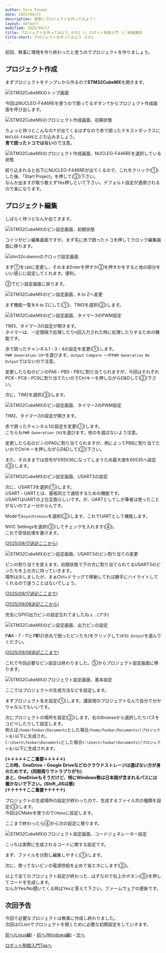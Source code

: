 ```yaml
---
author: Sora Tonami
date: 2025/04/23
description: 実際にプロジェクトを作ってみよう！
layout: default
modified: 2025/09/17
title: プロジェクトを作ってみよう その1 \| ロボット制御入門 \| 制御講習
title-short: プロジェクトを作ってみよう その1
---
```


前回、無事に環境を作り終わったと思うのでプロジェクトを作りましょう。

## プロジェクト作成

まずプロジェクトをテンプレから作るので**STM32CubeMX**を開きます。

![STM32CubeMXのトップ画面]

今回はNUCLEO-F446REを使うので囲ってるボタン↑からプロジェクト作成画面を呼び出します。

![STM32CubeMXのプロジェクト作成画面、初期状態]

ちょっと待つとこんなの↑が出てくるはずなので赤で囲ったテキストボックスに`NUCLEO-F446RE`とぶち込みましょう。\
**青で囲ったトコではない**ので注意。

![STM32CubeMXのプロジェクト作成画面、NUCLEO-F446REを選択している状態]

絞り込まれると右下にNUCLEO-F446REが出てくるので、これをクリック(①)した後、「Start Project」を押して(②)下さい。\
なんか出ますが取り敢えずYes押しといて下さい。デフォルト設定が適用されるので楽になります。

## プロジェクト編集

しばらく待つとなんか出てきます。

![STM32CubeMXのピン設定画面、初期状態]

コイツがピン編集画面ですが、まず先に赤で囲ったトコを押してクロック編集画面に移ります。

![stm32cubemxのクロック設定画面]

まず①を`180`に変更し、そのままEnterを押すか②を押すかをすると他の部分をいい感じに設定してくれます。便利。

③でピン設定画面に戻ります。

![STM32CubeMXのピン設定画面、A to Zへ変更]

まず機能一覧をA to Zにして(①)、TIM3を選択(②)します。

![STM32CubeMXのピン設定画面、タイマー3のPWM設定]

TIM3、タイマー3の設定が開きます。\
タイマーは、一定間隔で処理したりn回入力された時に処理したりするための機能です。

赤で囲ったチャンネル1・3・4の設定を変更(①)します。\
`PWM Generation CH*`を選びます。`Output Compare 〜`や`PWM Generation No Output`ではないので注意。

変更したら右のピンのPA6・PB0・PB1に割り当てられますが、今回はそれぞれPC6・PC8・PC9に割り当てたいのでCtrlキーを押しながらD&Dして(②)下さい。

次に、TIM2を選択(③)します。

![STM32CubeMXのピン設定画面、タイマー2のPWM設定]

TIM2、タイマー2の設定が開きます。

赤で囲ったチャンネル1の設定を変更(①)します。\
こちらも`PWM Generation CH1`を選びます。他のを選ばないよう注意。

変更したら右のピンのPA0に割り当てられますが、例によってPB8に割り当てたいのでCtrlキーを押しながらD&Dして(②)下さい。

また、そのままでは信号が1/65536になってしまうため最大値を65535へ設定(③)します。

![STM32CubeMXのピン設定画面、USART3の設定]

次に、USART3を選択(①)します。\
USART・UARTとは、基板同士で通信するための機能です。\
USARTはUARTの上位互換らしいです。が、UARTとしてしか筆者は使ったことがないのでよー分からんです。

Modeで`Asynchronous`を選択(②)します。これでUARTとして機能します。

NVIC Settingsを選択(③)してチェックを入れます(④)。\
これで受信処理を書けます。

<ins>(2025/09/17追記ここから)</ins>

![STM32CubeMXのピン設定画面、USART3のピン割り当ての変更]

ピンの割り当てを変えます。初期状態で下の方に割り当てられてるUSART3のピンたちを上の方に持っていきます。\
場所は示しましたが、まぁCtrl+ドラッグで移動してれば勝手にハイライトしてくれるので迷うことはないでしょう。

<ins>(2025/09/17追記ここまで)</ins>

<ins>(2025/09/08追記ここから)</ins>

完全にGPIO出力ピンの設定忘れてましたねぇ...(アホ)

![STM32CubeMXのピン設定画面、出力ピンの設定]

P**A**6・7・11とP**B**12(赤丸で囲ったピンたち)をクリックして`GPIO_Output`を選んでください。

<ins>(2025/09/08追記ここまで)</ins>

これで今回必要なピン設定は終わりました。⑤からプロジェクト設定画面に移ります。

![STM32CubeMXのプロジェクト設定画面、基本設定]

ここではプロジェクトの生成方法などを設定します。

まずプロジェクト名を設定(①)します。講習用のプロジェクトなんで自分で分かりゃなんでもいいです。

次にプロジェクトの場所を設定(②)します。右のBrowseから選択したりパスをコピペしたりして設定します。\
例えば`/home/foobar/Documents`とした場合`/home/foobar/Documents/(プロジェクト名)`以下に生成され、\
`C:\Users\foobar\Documents`とした場合`C:\Users\foobar\Documents\(プロジェクト名)`以下に生成されます。

**(↓↓↓↓↓ここ重要↓↓↓↓↓)**\
**この時、OneDrive・Google Driveなどのクラウドストレージは選ばない方が身のためです。(同期周りでトラブりがち)**\
**あと、OneDriveもそうだけど、特にWindows勢は日本語が含まれるパスには置かないで下さい。(Shift_JISは悪)**\
**(↑↑↑↑↑ここ重要↑↑↑↑↑)**

プロジェクトの生成場所の設定が終わったので、生成するファイル共の種類を設定(③)します。\
今回はCMakeを使うので`CMake`に設定します。

ここまで終わったら④から次の設定に移ります。

![STM32CubeMXのプロジェクト設定画面、コードジェネレーター設定]

こっちは実際に生成されるコードに関する設定です。

まず、ファイルを分割し編集しやすく(①)します。

次に、使ってないピンの電源供給を止めて省エネにします(②)。

以上で全てのプロジェクト設定が終わった...はずなので右上のボタン(③)を押してコードを生成します。\
なんかYes/No聞いてくる時はYesと答えて下さい。ファームウェアの更新です。

## 次回予告

今回で必要なプロジェクトは無事に作成し終わりました。\
次回はCLionでプロジェクトを開くために必要な初期設定をしていきます。

[前へ(Linux編)](2-linux)・[前へ(Windows編)](2-win)・[次へ](4)

[ロボット制御入門Topへ](..#%E3%83%AD%E3%83%9C%E3%83%83%E3%83%88%E5%88%B6%E5%BE%A1%E5%85%A5%E9%96%80)

[stm32cubemxのクロック設定画面]: /assets/lessons/program/cubemx-edit-2.png
[stm32cubemxのトップ画面]: /assets/lessons/program/cubemx-top.png
[stm32cubemxのピン設定画面、a to zへ変更]: /assets/lessons/program/cubemx-edit-3.png
[stm32cubemxのピン設定画面、usart3のピン割り当ての変更]: /assets/lessons/program/cubemx-edit-5.0.1.png
[stm32cubemxのピン設定画面、usart3の設定]: /assets/lessons/program/cubemx-edit-5.png
[stm32cubemxのピン設定画面、タイマー2のpwm設定]: /assets/lessons/program/cubemx-edit-4.1.png
[stm32cubemxのピン設定画面、タイマー3のpwm設定]: /assets/lessons/program/cubemx-edit-4.png
[stm32cubemxのピン設定画面、出力ピンの設定]: /assets/lessons/program/cubemx-edit-5.1.png
[stm32cubemxのピン設定画面、初期状態]: /assets/lessons/program/cubemx-edit-1.png
[stm32cubemxのプロジェクト作成画面、nucleo-f446reを選択している状態]: /assets/lessons/program/cubemx-create-2.png
[stm32cubemxのプロジェクト作成画面、初期状態]: /assets/lessons/program/cubemx-create-1.png
[stm32cubemxのプロジェクト設定画面、コードジェネレーター設定]: /assets/lessons/program/cubemx-edit-7.png
[stm32cubemxのプロジェクト設定画面、基本設定]: /assets/lessons/program/cubemx-edit-6.png
